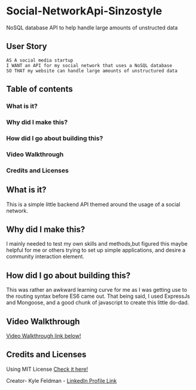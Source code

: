 # Social-NetworkApi-Sinzostyle
NoSQL database API to help handle large amounts of unstructed data

## User Story
```
AS A social media startup
I WANT an API for my social network that uses a NoSQL database
SO THAT my website can handle large amounts of unstructured data
```

## Table of contents

### What is it?
### Why did I make this?
### How did I go about building this?
### Video Walkthrough
### Credits and Licenses

## What is it?
This is a simple little backend API themed around the usage of a social network. 

## Why did I make this?
I mainly needed to test my own skills and methods,but figured this maybe helpful for me or others trying to set up simple applications, and desire a community interaction element.


## How did I go about building this?
This was rather an awkward learning curve for me as I was getting use to the routing syntax before ES6 came out. That being said, I used ExpressJs and Mongoose, and a good chunk of javascript to create this little do-dad.

## Video Walkthrough
[Video Walkthrough link below!](https://drive.google.com/file/d/19RADNz7FE2dXNYvmiop9gVAJxX_apYNc/view?usp=share_link)

## Credits and Licenses
Using MIT License [Check it here!](https://opensource.org/licenses/MIT)

Creator- Kyle Feldman - [LinkedIn Profile Link](https://www.linkedin.com/in/kyle-feldman-427b5624b)